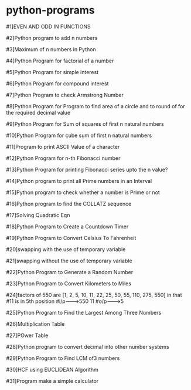# python-programs

#1]EVEN AND ODD IN FUNCTIONS

#2]Python program to add n numbers

#3]Maximum of n numbers in Python

#4]Python Program for factorial of a number

#5]Python Program for simple interest

#6]Python Program for compound interest

#7]Python Program to check Armstrong Number

#8]Python Program for Program to find area of a circle and to round of for the required decimal value

#9]Python Program for Sum of squares of first n natural numbers

#10]Python Program for cube sum of first n natural numbers

#11]Program to print ASCII Value of a character

#12]Python Program for n-th Fibonacci number

#13]Python Program for printing Fibonacci series upto the n value?

#14]Python program to print all Prime numbers in an Interval

#15]Python program to check whether a number is Prime or not

#16]Python program to find the COLLATZ sequence

#17]Solving Quadratic Eqn

#18]Python Program to Create a Countdown Timer

#19]Python Program to Convert Celsius To Fahrenheit

#20]swapping with the use of temporary variable

#21]swapping without the use of temporary variable

#22]Python Program to Generate a Random Number

#23]Python Program to Convert Kilometers to Miles

#24]factors of 550 are [1, 2, 5, 10, 11, 22, 25, 50, 55, 110, 275, 550] in that
#11 is in 5th position
#i/p--->550 11
#o/p--->5

#25]Python Program to Find the Largest Among Three Numbers

#26]Multiplication Table

#27]POwer Table

#28]Python program to convert decimal into other number systems

#29]Python Program to Find LCM of3 numbers

#30]HCF using EUCLIDEAN Algorithm

#31]Program make a simple calculator








    








